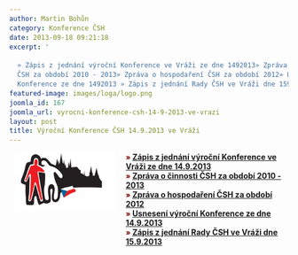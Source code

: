 ```yaml
---
author: Martin Bohůn
category: Konference ČSH
date: 2013-09-18 09:21:18
excerpt: '

  » Zápis z jednání výroční Konference ve Vráži ze dne 1492013» Zpráva o činnosti
  ČSH za období 2010 - 2013» Zpráva o hospodaření ČSH za období 2012» Usnesení výroční
  Konference ze dne 1492013 » Zápis z jednání Rady ČSH ve Vráži dne 1592013'
featured-image: images/loga/logo.png
joomla_id: 167
joomla_url: vyrocni-konference-csh-14-9-2013-ve-vrazi
layout: post
title: Výroční Konference ČSH 14.9.2013 ve Vráži
---
```


<p style="text-align: left;"><strong><img src="images/loga/logo.png" border="0" width="182" height="104" style="float: left; margin-left: 10px; margin-right: 10px;" /></strong></p>
<p style="text-align: left; padding-left: 210px;"><strong><span style="font-size: small; color: #800000;">»</span> <a href="images/dokumenty-pdf-doc/konference2013/zapis_konference_2013.pdf" target="_blank" title="Zápis z výroční Konference ČSH 2013">Zápis z jednání výroční Konference ve Vráži ze dne 14.9.2013</a><br /><span style="font-size: small; color: #800000;"><strong>»</strong></span> <a href="images/dokumenty-pdf-doc/konference2013/zprava_o_cinnosti_2013.pdf" target="_blank" title="Zpráva o činnosti 2010-2013">Zpráva o činnosti ČSH za období 2010 - 2013</a><br /></strong><strong><span style="font-size: small; color: #800000;"><strong><strong>»</strong></strong></span> <a href="images/dokumenty-pdf-doc/konference2013/zprava_o_hospodareni_2013.pdf" target="_blank" title="Zpráva o hospodaření">Zpráva o hospodaření ČSH za období 2012</a><br /><strong><span style="font-size: small; color: #800000;">»</span> <a href="images/dokumenty-pdf-doc/konference2013/usneseni_konference_2013.pdf" target="_blank" title="Usnesení konference"><strong>Usnesení výroční Konference ze dne 14.9.2013</strong></a></strong> <br /><strong><strong><span style="font-size: small; color: #800000;"><strong><strong>»</strong></strong></span> <a href="images/dokumenty-pdf-doc/konference2013/zapis_rada_vraz.pdf" target="_blank" title="Zápis z jednání Rady ČSH ze dne 15.9.2013">Zápis z jednání Rady ČSH ve Vráži dne 15.9.2013</a></strong></strong></strong></p>